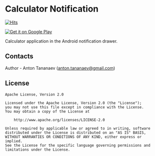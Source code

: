 # Calculator Notification
[![Hits](https://hits.seeyoufarm.com/api/count/incr/badge.svg?url=https%3A%2F%2Fgithub.com%2Ftananaev%2Fcalculator-notification&count_bg=%2379C83D&title_bg=%23555555&icon=&icon_color=%23E7E7E7&title=PAGE+VIEWS&edge_flat=false)](https://hits.seeyoufarm.com)

[![Get it on Google Play](http://www.tananaev.com/badges/google-play.svg)](https://play.google.com/store/apps/details?id=com.tananaev.calculator)

Calculator application in the Android notification drawer.

## Contacts

Author - Anton Tananaev ([anton.tananaev@gmail.com](mailto:anton.tananaev@gmail.com))

## License

    Apache License, Version 2.0

    Licensed under the Apache License, Version 2.0 (the "License");
    you may not use this file except in compliance with the License.
    You may obtain a copy of the License at

        http://www.apache.org/licenses/LICENSE-2.0

    Unless required by applicable law or agreed to in writing, software
    distributed under the License is distributed on an "AS IS" BASIS,
    WITHOUT WARRANTIES OR CONDITIONS OF ANY KIND, either express or implied.
    See the License for the specific language governing permissions and
    limitations under the License.
